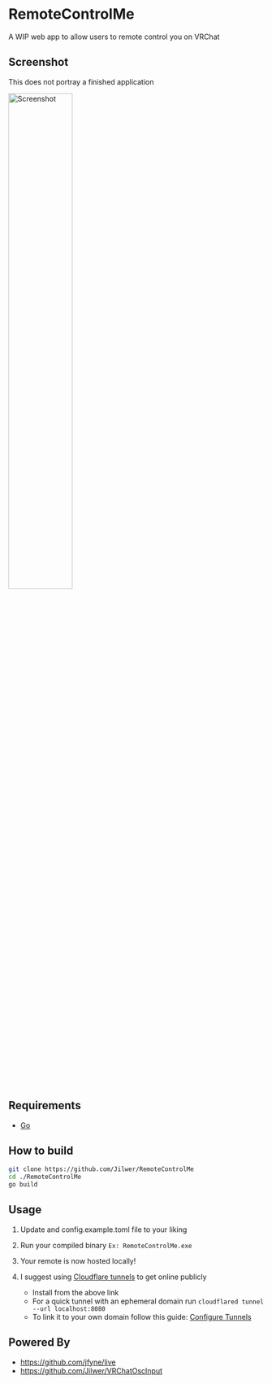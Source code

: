 # RemoteControlMe
A WIP web app to allow users to remote control you on VRChat

## Screenshot
This does not portray a finished application


<img src="https://github.com/user-attachments/assets/252b6a84-a03a-4c73-a5f3-b8c4c690ec91" width="50%" alt="Screenshot">

## Requirements
- [Go](https://go.dev/doc/install)

## How to build
```bash 
git clone https://github.com/Jilwer/RemoteControlMe
cd ./RemoteControlMe
go build
```


## Usage
1. Update and config.example.toml file to your liking
2. Run your compiled binary `Ex: RemoteControlMe.exe`
3. Your remote is now hosted locally!

4. I suggest using [Cloudflare tunnels](https://developers.cloudflare.com/cloudflare-one/connections/connect-networks/downloads/) to get online publicly
   - Install from the above link
   - For a quick tunnel with an ephemeral domain run `cloudflared tunnel --url localhost:8080`
   - To link it to your own domain follow this guide: [Configure Tunnels](https://developers.cloudflare.com/cloudflare-one/connections/connect-networks/configure-tunnels/remote-management/)


## Powered By
- https://github.com/jfyne/live
- https://github.com/Jilwer/VRChatOscInput
